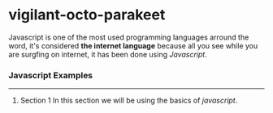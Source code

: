 
# vigilant-octo-parakeet

Javascript is one of the most used programming languages arround the word, it's considered **the internet language** because all you see 
while you are surgfing on internet, it has been done using *Javascript*.

### Javascript Examples ###

---

1. Section 1 In this section we will be using the basics of *javascript*.
